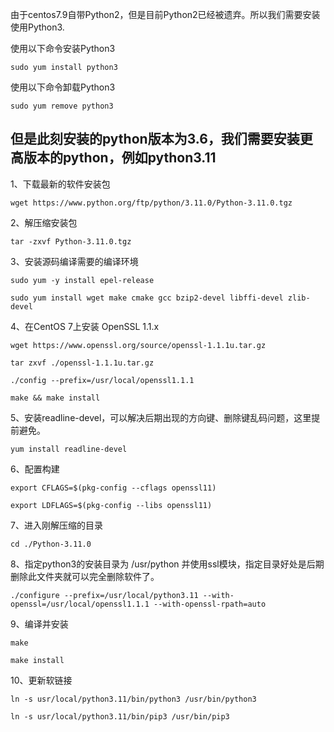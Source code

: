 由于centos7.9自带Python2，但是目前Python2已经被遗弃。所以我们需要安装使用Python3.

使用以下命令安装Python3

```sudo yum install python3```

使用以下命令卸载Python3

```sudo yum remove python3```

## 但是此刻安装的python版本为3.6，我们需要安装更高版本的python，例如python3.11

1、下载最新的软件安装包

```wget https://www.python.org/ftp/python/3.11.0/Python-3.11.0.tgz```

2、解压缩安装包

```tar -zxvf Python-3.11.0.tgz```

3、安装源码编译需要的编译环境

```sudo yum -y install epel-release```

```sudo yum install wget make cmake gcc bzip2-devel libffi-devel zlib-devel```

4、在CentOS 7上安装 OpenSSL 1.1.x

```wget https://www.openssl.org/source/openssl-1.1.1u.tar.gz```

```tar zxvf ./openssl-1.1.1u.tar.gz```

```./config --prefix=/usr/local/openssl1.1.1```

```make && make install```

5、安装readline-devel，可以解决后期出现的方向键、删除键乱码问题，这里提前避免。

```yum install readline-devel```

6、配置构建

```export CFLAGS=$(pkg-config --cflags openssl11)```

```export LDFLAGS=$(pkg-config --libs openssl11)```

7、进入刚解压缩的目录

```cd ./Python-3.11.0```

8、指定python3的安装目录为 /usr/python 并使用ssl模块，指定目录好处是后期删除此文件夹就可以完全删除软件了。

```./configure --prefix=/usr/local/python3.11 --with-openssl=/usr/local/openssl1.1.1 --with-openssl-rpath=auto```

9、编译并安装

```make```

```make install```


10、更新软链接

```ln -s usr/local/python3.11/bin/python3 /usr/bin/python3```

```ln -s usr/local/python3.11/bin/pip3 /usr/bin/pip3```

